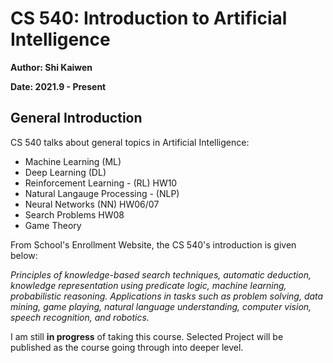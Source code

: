 # CS 540: Introduction to Artificial Intelligence

**Author: Shi Kaiwen**
<br>

**Date: 2021.9 - Present**

## General Introduction
CS 540 talks about general topics in Artificial Intelligence:

- Machine Learning (ML)
- Deep Learning (DL)
- Reinforcement Learning - (RL) HW10
- Natural Langauge Processing - (NLP)
- Neural Networks (NN) HW06/07
- Search Problems HW08
- Game Theory

From School's Enrollment Website, the CS 540's introduction is given below:

*Principles of knowledge-based search techniques, automatic deduction, knowledge representation using predicate logic, machine learning, probabilistic reasoning. Applications in tasks such as problem solving, data mining, game playing, natural language understanding, computer vision, speech recognition, and robotics.*

I am still **in progress** of taking this course. Selected Project will be published as the course going through into deeper level.
